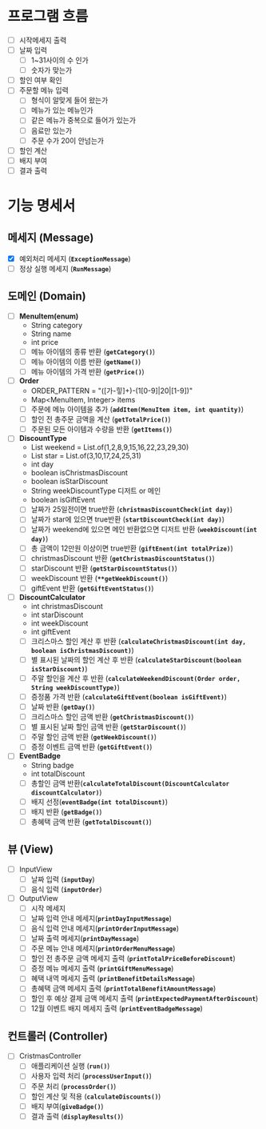 # 프로그램 흐름

- [ ]  시작메세지 출력
- [ ]  날짜 입력
   - [ ]  1~31사이의 수 인가
   - [ ]  숫자가 맞는가
- [ ]  할인 여부 확인
- [ ]  주문할 메뉴 입력
   - [ ]  형식이 알맞게 들어 왔는가
   - [ ]  메뉴가 있는 메뉴인가
   - [ ]  같은 메뉴가 중복으로 들어가 있는가
   - [ ]  음료만 있는가
   - [ ]  주문 수가 20이 안넘는가
- [ ]  할인 계산
- [ ]  배지 부여
- [ ]  결과 출력

# **기능 명세서**

## 메세지 **(Message)**

- [x]  예외처리 메세지 (**`ExceptionMessage`**)
- [ ]  정상 실행 메세지 (**`RunMessage`**)

## **도메인 (Domain)**

- [ ]  **MenuItem(enum)**
   - String category
   - String name
   - int price
   - [ ]  메뉴 아이템의 종류 반환 (**`getCategory()`**)
   - [ ]  메뉴 아이템의 이름 반환 (**`getName()`**)
   - [ ]  메뉴 아이템의 가격 반환 (**`getPrice()`**)
- [ ]  **Order**
   - ORDER_PATTERN = "([가-힣]+)-(1[0-9]|20|[1-9])"
   - Map<MenuItem, Integer> items
   - [ ]  주문에 메뉴 아이템을 추가 (**`addItem(MenuItem item, int quantity)`**)
   - [ ]  할인 전 총주문 금액을 계산 (**`getTotalPrice()`**)
   - [ ]  주문된 모든 아이템과 수량을 반환 (**`getItems()`**)
- [ ]  **DiscountType**
   - List<Integer> weekend = List.of(1,2,8,9,15,16,22,23,29,30)
   - List<Integer> star = List.of(3,10,17,24,25,31)
   - int day
   - boolean isChristmasDiscount
   - boolean isStarDiscount
   - String weekDiscountType  디저트 or 메인
   - boolean isGiftEvent
   - [ ]  날짜가 25일전이면 true반환 (**`christmasDiscountCheck(int day)`**)
   - [ ]  날짜가 star에 있으면 true반환 (**`startDiscountCheck(int day)`**)
   - [ ]  날짜가 weekend에 있으면 메인 반환없으면 디저트 반환 (**`weekDiscount(int day)`**)
   - [ ]  총 금액이 12만원 이상이면 true반환 (**`giftEnent(int totalPrize)`**)
   - [ ]  christmasDiscount 반환 (**`getChristmasDiscountStatus()`**)
   - [ ]  starDiscount 반환 (**`getStarDiscountStatus()`**)
   - [ ]  weekDiscount 반환 (**`**getWeekDiscount()`**)
   - [ ]  giftEvent 반환 (**`getGiftEventStatus()`**)
- [ ]  **DiscountCalculator**
   - int christmasDiscount
   - int starDiscount
   - int weekDiscount
   - int giftEvent
   - [ ]  크리스마스 할인 계산 후 반환 (**`calculateChristmasDiscount(int day, boolean isChristmasDiscount)`**)
   - [ ]  별 표시된 날짜의 할인 계산 후 반환 (**`calculateStarDiscount(boolean isStarDiscount)`**)
   - [ ]  주말 할인을 계산 후 반환 (**`calculateWeekendDiscount(Order order, String weekDiscountType)`**)
   - [ ]  증정품 가격 반환 (**`calculateGiftEvent(boolean isGiftEvent)`**)
   - [ ]  날짜 반환 (**`getDay()`**)
   - [ ]  크리스마스 할인 금액 반환 (**`getChristmasDiscount()`**)
   - [ ]  별 표시된 날짜 할인 금액 반환 (**`getStarDiscount()`**)
   - [ ]  주말 할인 금액 반환 (**`getWeekDiscount()`**)
   - [ ]  증정 이벤트 금액 반환 (**`getGiftEvent()`**)
- [ ]  **EventBadge**
   - String badge
   - int totalDiscount
   - [ ]  총할인 금액 반환(**`calculateTotalDiscount(DiscountCalculator discountCalculator)`**)
   - [ ]  배지 선정(**`eventBadge(int totalDiscount)`**)
   - [ ]  배지 반환 (**`getBadge()`**)
   - [ ]  총혜택 금액 반환 (**`getTotalDiscount()`**)

## **뷰 (View)**

- [ ]  InputView
   - [ ]  날짜 입력 (**`inputDay`**)
   - [ ]  음식 입력 (**`inputOrder`**)
- [ ]  OutputView
   - [ ]  시작 메세지
   - [ ]  날짜 입력 안내 메세지(**`printDayInputMessage`**)
   - [ ]  음식 입력 안내 메세지(**`printOrderInputMessage`**)
   - [ ]  날짜 출력 메세지(**`printDayMessage`**)
   - [ ]  주문 메뉴 안내 메세지(**`printOrderMenuMessage`**)
   - [ ]  할인 전 총주문 금액 메세지 출력 (**`printTotalPriceBeforeDiscount`**)
   - [ ]  증정 메뉴 메세지 출력 (**`printGiftMenuMessage`**)
   - [ ]  혜택 내역 메세지 출력 (**`printBenefitDetailsMessage`**)
   - [ ]  총혜택 금액 메세지 출력 (**`printTotalBenefitAmountMessage`**)
   - [ ]  할인 후 예상 결제 금액 메세지 출력 (**`printExpectedPaymentAfterDiscount`**)
   - [ ]  12월 이벤트 배지 메세지 출력 (**`printEventBadgeMessage`**)

## **컨트롤러 (Controller)**

- [ ]  CristmasController
   - [ ]  애플리케이션 실행 (**`run()`**)
   - [ ]  사용자 입력 처리 (**`processUserInput()`**)
   - [ ]  주문 처리 (**`processOrder()`**)
   - [ ]  할인 계산 및 적용 (**`calculateDiscounts()`**)
   - [ ]  배지 부여(**`giveBadge()`**)
   - [ ]  결과 출력 (**`displayResults()`**)